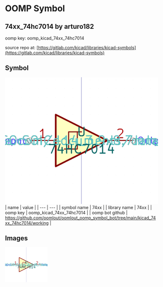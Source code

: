 # OOMP Symbol  
## 74xx_74hc7014  by arturo182  
  
oomp key: oomp_kicad_74xx_74hc7014  
  
source repo at: [https://gitlab.com/kicad/libraries/kicad-symbols](https://gitlab.com/kicad/libraries/kicad-symbols)  
## Symbol  
  
[![working.png](working_600.png)](working.png)  
| name | value | 
| --- | --- | 
| symbol name | 74xx | 
| library name | 74xx | 
| oomp key | oomp_kicad_74xx_74hc7014 | 
| oomp bot github | https://github.com/oomlout/oomlout_oomp_symbol_bot/tree/main/kicad_74xx_74hc7014/working | 
## Images  
  
[![working.png](working_140.png)](working.png)  

